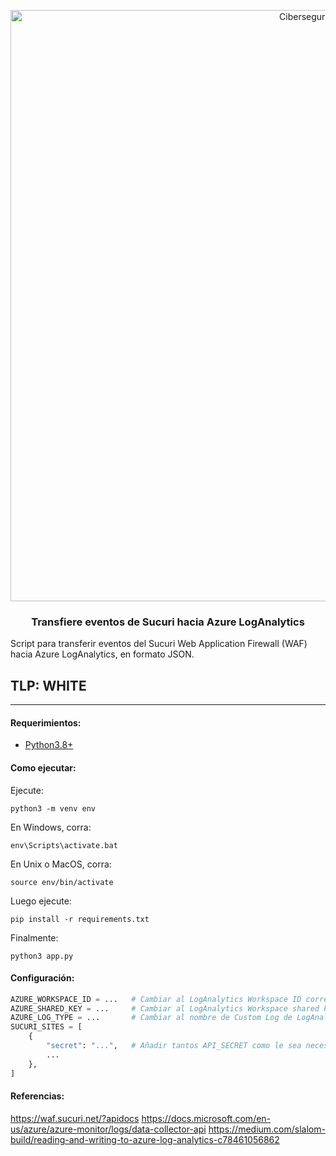 <p align="center">
  <a href="https://github.com/othneildrew/Best-README-Template">
    <img width="946" alt="Ciberseguridad" src="https://user-images.githubusercontent.com/46871300/125079966-38ef8380-e092-11eb-9b5e-8bd0314d9274.PNG">
  </a>
 
   <h3 align="center">Transfiere eventos de Sucuri hacia Azure LogAnalytics</h3>

  <p>
  Script para transferir eventos del Sucuri Web Application Firewall (WAF) hacia Azure LogAnalytics, en formato JSON.
  </p>
</p>

## TLP: WHITE
---

#### Requerimientos:

* [Python3.8+](https://www.python.org/downloads/)

#### Como ejecutar:

Ejecute:

```
python3 -m venv env
```

En Windows, corra:

```
env\Scripts\activate.bat
```

En Unix o MacOS, corra:

```
source env/bin/activate
```

Luego ejecute:

```
pip install -r requirements.txt
```

Finalmente:

```
python3 app.py
```

#### Configuración:

```python
AZURE_WORKSPACE_ID = ...   # Cambiar al LogAnalytics Workspace ID correspondiente
AZURE_SHARED_KEY = ...     # Cambiar al LogAnalytics Workspace shared key correspondiente
AZURE_LOG_TYPE = ...       # Cambiar al nombre de Custom Log de LogAnalytics Workspace correspondiente
SUCURI_SITES = [
    {
        "secret": "...",   # Añadir tantos API_SECRET como le sea necesario.
        ...
    },
]
```

#### Referencias:

https://waf.sucuri.net/?apidocs
https://docs.microsoft.com/en-us/azure/azure-monitor/logs/data-collector-api
https://medium.com/slalom-build/reading-and-writing-to-azure-log-analytics-c78461056862
